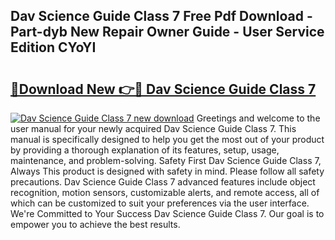 ## Dav Science Guide Class 7 Free Pdf Download - Part-dyb New Repair Owner Guide - User Service Edition CYoYI

# <h2><a href="http://bc91223.oget.top/?id=Dav+Science+Guide+Class+7">🔗Download New 👉🔴 Dav Science Guide Class 7</a></h2>

[![Dav Science Guide Class 7 new download](https://i.imgur.com/5g1atiW.png)](http://bc91223.oget.top/?id=Dav+Science+Guide+Class+7)
Greetings and welcome to the user manual for your newly acquired Dav Science Guide Class 7. This manual is specifically designed to help you get the most out of your product by providing a thorough explanation of its features, setup, usage, maintenance, and problem-solving. Safety First Dav Science Guide Class 7, Always This product is designed with safety in mind. Please follow all safety precautions. Dav Science Guide Class 7 advanced features include object recognition, motion sensors, customizable alerts, and remote access, all of which can be customized to suit your preferences via the user interface. We're Committed to Your Success Dav Science Guide Class 7. Our goal is to empower you to achieve the best results.
